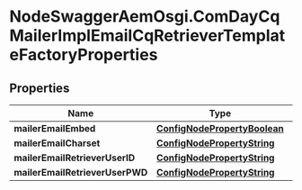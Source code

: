 # NodeSwaggerAemOsgi.ComDayCqMailerImplEmailCqRetrieverTemplateFactoryProperties

## Properties
Name | Type | Description | Notes
------------ | ------------- | ------------- | -------------
**mailerEmailEmbed** | [**ConfigNodePropertyBoolean**](ConfigNodePropertyBoolean.md) |  | [optional] 
**mailerEmailCharset** | [**ConfigNodePropertyString**](ConfigNodePropertyString.md) |  | [optional] 
**mailerEmailRetrieverUserID** | [**ConfigNodePropertyString**](ConfigNodePropertyString.md) |  | [optional] 
**mailerEmailRetrieverUserPWD** | [**ConfigNodePropertyString**](ConfigNodePropertyString.md) |  | [optional] 


